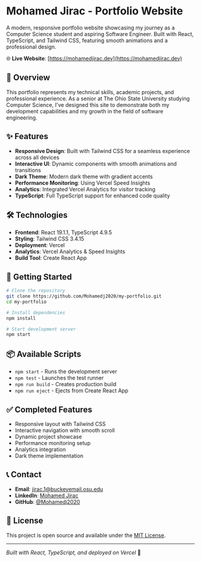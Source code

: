 # Mohamed Jirac - Portfolio Website

A modern, responsive portfolio website showcasing my journey as a Computer Science student and aspiring Software Engineer. Built with React, TypeScript, and Tailwind CSS, featuring smooth animations and a professional design.

🌐 **Live Website**: [https://mohamedjirac.dev](https://mohamedjirac.dev)

## 🌟 Overview

This portfolio represents my technical skills, academic projects, and professional experience. As a senior at The Ohio State University studying Computer Science, I've designed this site to demonstrate both my development capabilities and my growth in the field of software engineering.

## ✨ Features

- **Responsive Design**: Built with Tailwind CSS for a seamless experience across all devices
- **Interactive UI**: Dynamic components with smooth animations and transitions
- **Dark Theme**: Modern dark theme with gradient accents
- **Performance Monitoring**: Using Vercel Speed Insights
- **Analytics**: Integrated Vercel Analytics for visitor tracking
- **TypeScript**: Full TypeScript support for enhanced code quality

## 🛠️ Technologies

- **Frontend**: React 19.1.1, TypeScript 4.9.5
- **Styling**: Tailwind CSS 3.4.15
- **Deployment**: Vercel
- **Analytics**: Vercel Analytics & Speed Insights
- **Build Tool**: Create React App

## 🚀 Getting Started

```bash
# Clone the repository
git clone https://github.com/Mohamedj2020/my-portfolio.git
cd my-portfolio

# Install dependencies
npm install

# Start development server
npm start
```

## 📦 Available Scripts

- `npm start` - Runs the development server
- `npm test` - Launches the test runner
- `npm run build` - Creates production build
- `npm run eject` - Ejects from Create React App

## ✅ Completed Features
- Responsive layout with Tailwind CSS
- Interactive navigation with smooth scroll
- Dynamic project showcase
- Performance monitoring setup
- Analytics integration
- Dark theme implementation

## 📞 Contact

- **Email**: jirac.1@buckeyemail.osu.edu
- **LinkedIn**: [Mohamed Jirac](https://www.linkedin.com/in/mohamed-jirac)
- **GitHub**: [@Mohamedj2020](https://github.com/Mohamedj2020)

## 📄 License

This project is open source and available under the [MIT License](LICENSE).

---

*Built with React, TypeScript, and deployed on Vercel* 🚀
